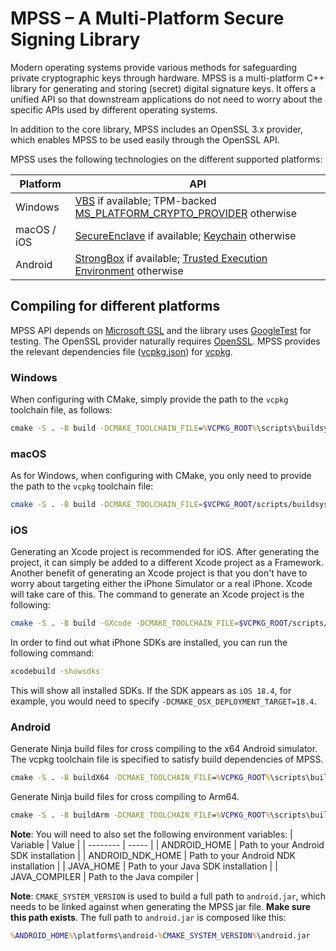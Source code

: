 # MPSS – A Multi-Platform Secure Signing Library

Modern operating systems provide various methods for safeguarding private cryptographic keys through hardware.
MPSS is a multi-platform C++ library for generating and storing (secret) digital signature keys.
It offers a unified API so that downstream applications do not need to worry about the specific APIs used by different operating systems.

In addition to the core library, MPSS includes an OpenSSL 3.x provider, which enables MPSS to be used easily through the OpenSSL API.

MPSS uses the following technologies on the different supported platforms:

| Platform | API |
|----------|-----|
| Windows | [VBS](https://learn.microsoft.com/en-us/windows-hardware/design/device-experiences/oem-vbs) if available; TPM-backed [MS_PLATFORM_CRYPTO_PROVIDER](https://learn.microsoft.com/en-us/windows/win32/api/ncrypt/nf-ncrypt-ncryptopenstorageprovider) otherwise |
| macOS / iOS | [SecureEnclave](https://developer.apple.com/documentation/cryptokit/secureenclave) if available; [Keychain](https://developer.apple.com/documentation/security/storing-keys-in-the-keychain) otherwise |
| Android | [StrongBox](https://developer.android.com/privacy-and-security/keystore) if available; [Trusted Execution Environment](https://source.android.com/docs/security/features/trusty) otherwise |

## Compiling for different platforms

MPSS API depends on [Microsoft GSL](https://GitHub.com/Microsoft/GSL) and the library uses [GoogleTest](https://GitHub.com/Google/GoogleTest) for testing.
The OpenSSL provider naturally requires [OpenSSL](https://GitHub.com/openssl/openssl).
MPSS provides the relevant dependencies file ([vcpkg.json](vcpkg.json)) for [vcpkg](https://GitHub.com/Microsoft/vcpkg).

### Windows

When configuring with CMake, simply provide the path to the `vcpkg` toolchain file, as follows:

```cmd
cmake -S . -B build -DCMAKE_TOOLCHAIN_FILE=%VCPKG_ROOT%\scripts\buildsystems\vcpkg.cmake
```

### macOS

As for Windows, when configuring with CMake, you only need to provide the path to the `vcpkg` toolchain file:

```bash
cmake -S . -B build -DCMAKE_TOOLCHAIN_FILE=$VCPKG_ROOT/scripts/buildsystems/vcpkg.cmake
```

### iOS
Generating an Xcode project is recommended for iOS. After generating the project, it can simply be added to a different Xcode project as a Framework. Another benefit of generating an Xcode project is that you don't have to worry about targeting either the iPhone Simulator or a real iPhone. Xcode will take care of this.
The command to generate an Xcode project is the following:

```bash
cmake -S . -B build -GXcode -DCMAKE_TOOLCHAIN_FILE=$VCPKG_ROOT/scripts/buildsystems/vcpkg.cmake -DCMAKE_SYSTEM_NAME=iOS -DCMAKE_OSX_DEPLOYMENT_TARGET=$IPHONE_SDK_VERSION -DCMAKE_XCODE_ATTRIBUTE_ONLY_ACTIVE_ARCH=NO -DCMAKE_IOS_INSTALL_COMBINED=YES
```

In order to find out what iPhone SDKs are installed, you can run the following command:

```bash
xcodebuild -showsdks
```

This will show all installed SDKs. If the SDK appears as `iOS 18.4`, for example, you would need to specify `-DCMAKE_OSX_DEPLOYMENT_TARGET=18.4`.


### Android
Generate Ninja build files for cross compiling to the x64 Android simulator. The vcpkg toolchain file is specified to satisfy build dependencies of MPSS.

```cmd
cmake -S . -B buildX64 -DCMAKE_TOOLCHAIN_FILE=%VCPKG_ROOT%\scripts\buildsystems\vcpkg.cmake -DCMAKE_SYSTEM_NAME=Android -DCMAKE_SYSTEM_VERSION=%ANDROID_API_VERSION% -DCMAKE_ANDROID_ARCH_ABI=x86_64 -GNinja -DCMAKE_MAKE_PROGRAM=%NINJA_ROOT%\ninja.exe -DCMAKE_ANDROID_NDK=%ANDROID_NDK_HOME%
```

Generate Ninja build files for cross compiling to Arm64.

```cmd
cmake -S . -B buildArm -DCMAKE_TOOLCHAIN_FILE=%VCPKG_ROOT%\scripts\buildsystems\vcpkg.cmake -DCMAKE_SYSTEM_NAME=Android -DCMAKE_SYSTEM_VERSION=%ANDROID_API_VERSION% -DCMAKE_ANDROID_ARCH_ABI=arm64-v8a -GNinja -DCMAKE_MAKE_PROGRAM=%NINJA_ROOT%\ninja.exe -DCMAKE_ANDROID_NDK=%ANDROID_NDK_HOME%
```

**Note**: You will need to also set the following environment variables:
| Variable | Value |
| -------- | ----- |
| ANDROID_HOME | Path to your Android SDK installation |
| ANDROID_NDK_HOME | Path to your Android NDK installation |
| JAVA_HOME | Path to your Java SDK installation |
| JAVA_COMPILER | Path to the Java compiler |

**Note**: `CMAKE_SYSTEM_VERSION` is used to build a full path to `android.jar`, which needs to be linked against when generating the MPSS jar file. **Make sure this path exists**. The full path to `android.jar` is composed like this:
```cmd
%ANDROID_HOME%\platforms\android-%CMAKE_SYSTEM_VERSION%\android.jar
```
